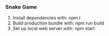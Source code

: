 ### Snake Game

1) Install dependencies with: npm i
2) Build production bundle with: npm run build
3) Set up local web server with: npm start
